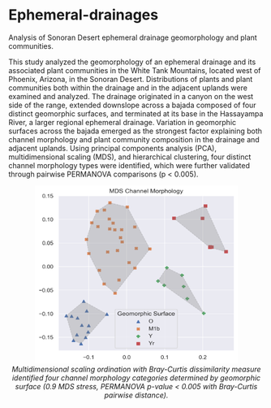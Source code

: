 # Ephemeral-drainages
Analysis of Sonoran Desert ephemeral drainage geomorphology and plant communities.

This study analyzed the geomorphology of an ephemeral drainage and its associated plant communities in the White Tank Mountains, located west of Phoenix, Arizona, in the Sonoran Desert. Distributions of plants and plant communities both within the drainage and in the adjacent uplands were examined and analyzed. The drainage originated in a canyon on the west side of the range, extended downslope across a bajada composed of four distinct geomorphic surfaces, and terminated at its base in the Hassayampa River, a larger regional ephemeral drainage. Variation in geomorphic surfaces across the bajada emerged as the strongest factor explaining both channel morphology and plant community composition in the drainage and adjacent uplands. Using principal components analysis (PCA), multidimensional scaling (MDS), and hierarchical clustering, four distinct channel morphology types were identified, which were further validated through pairwise PERMANOVA comparisons (p < 0.005).

<div align="center">
<img src="docs/channel_morphology.png" alt="MDS of channel morphology, groups identified by geomorphic surface." width="400" height="350">
<br>
    <em>Multidimensional scaling ordination with Bray-Curtis dissimilarity measure identified four channel morphology categories determined by geomorphic surface (0.9 MDS stress, PERMANOVA p-value < 0.005 with Bray-Curtis pairwise distance). </em>
</div>
